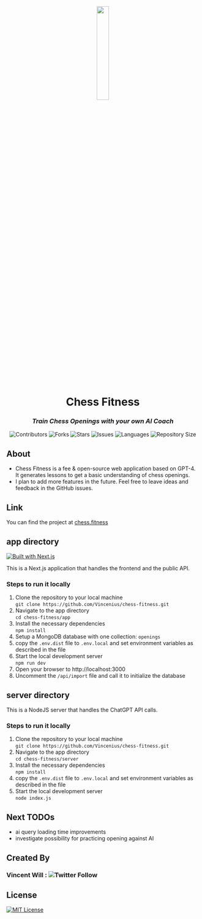 <div align="center">
<img src="https://chess.fitness/logo.svg" width=25% height=25% />
<h1>Chess Fitness</h1>
<h3><em>Train Chess Openings with your own AI Coach</em></h3>
<p>
<img src="https://img.shields.io/github/contributors/Vincenius/chess-fitness?style=plastic" alt="Contributors">
<img src="https://img.shields.io/github/forks/Vincenius/chess-fitness" alt="Forks">
<img src="https://img.shields.io/github/stars/Vincenius/chess-fitness" alt="Stars">
<img src="https://img.shields.io/github/issues/Vincenius/chess-fitness" alt="Issues">
<img src="https://img.shields.io/github/languages/count/Vincenius/chess-fitness" alt="Languages">
<img src="https://img.shields.io/github/repo-size/Vincenius/chess-fitness" alt="Repository Size">
</p>
</div>

## About
+ Chess Fitness is a fee & open-source web application based on GPT-4. It generates lessons to get a basic understanding of chess openings.
+ I plan to add more features in the future. Feel free to leave ideas and feedback in the GitHub issues.

## Link
You can find the project at [chess.fitness](https://chess.fitness)

## app directory
[![Built with Next.js](https://img.shields.io/badge/Built%20with-Next.js-brightgreen)](https://nextjs.org/)

This is a Next.js application that handles the frontend and the public API.

### Steps to run it locally
1. Clone the repository to your local machine <br>
   `git clone https://github.com/Vincenius/chess-fitness.git`
2. Navigate to the app directory <br>
   `cd chess-fitness/app`
3. Install the necessary dependencies <br>
   `npm install`
4. Setup a MongoDB database with one collection: `openings`
5. copy the `.env.dist` file to `.env.local` and set environment variables as described in the file
6. Start the local development server <br>
   `npm run dev`
7. Open your browser to http://localhost:3000
8. Uncomment the `/api/import` file and call it to initialize the database

## server directory

This is a NodeJS server that handles the ChatGPT API calls.

### Steps to run it locally
1. Clone the repository to your local machine <br>
   `git clone https://github.com/Vincenius/chess-fitness.git`
2. Navigate to the app directory <br>
   `cd chess-fitness/server`
3. Install the necessary dependencies <br>
   `npm install`
4. copy the `.env.dist` file to `.env.local` and set environment variables as described in the file
5. Start the local development server <br>
   `node index.js`


## Next TODOs

- ai query loading time improvements
- investigate possibility for practicing opening against AI


## Created By

### Vincent Will : ![Twitter Follow](https://img.shields.io/twitter/follow/wweb_dev?style=social)
## License
[![MIT License](https://img.shields.io/badge/License-MIT-green.svg)](https://choosealicense.com/licenses/mit/)
